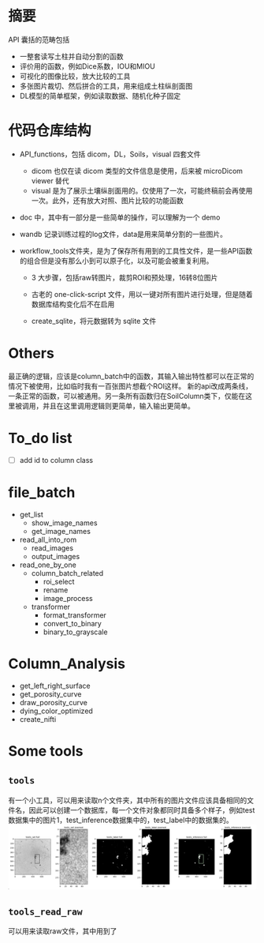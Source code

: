 
# 摘要

API 囊括的范畴包括
+ 一整套读写土柱并自动分割的函数
+ 评价用的函数，例如Dice系数，IOU和MIOU
+ 可视化的图像比较，放大比较的工具
+ 多张图片裁切、然后拼合的工具，用来组成土柱纵剖面图
+ DL模型的简单框架，例如读取数据、随机化种子固定

# 代码仓库结构

+ API_functions，包括 dicom，DL，Soils，visual 四套文件

  + dicom 也仅在读 dicom 类型的文件信息是使用，后来被 microDicom viewer 替代
  + visual 是为了展示土壤纵剖面用的。仅使用了一次，可能终稿前会再使用一次。此外，还有放大对照、图片比较的功能函数

+ doc 中，其中有一部分是一些简单的操作，可以理解为一个 demo

+ wandb 记录训练过程的log文件，data是用来简单分割的一些图片。

+ workflow_tools文件夹，是为了保存所有用到的工具性文件，是一些API函数的组合但是没有那么小到可以原子化，以及可能会被重复利用。

  - 3 大步骤，包括raw转图片，裁剪ROI和预处理，16转8位图片

  - 古老的 one-click-script 文件，用以一键对所有图片进行处理，但是随着数据库结构变化后不在启用

  - create_sqlite，将元数据转为 sqlite 文件


# Others

最正确的逻辑，应该是column_batch中的函数，其输入输出特性都可以在正常的情况下被使用，比如临时我有一百张图片想截个ROI这样。
新的api改成两条线，一条正常的函数，可以被通用。另一条所有函数归在SoilColumn类下，仅能在这里被调用，并且在这里调用逻辑则更简单，输入输出更简单。

# To_do list

- [ ] add id to column class

# file_batch

+ get_list
    + show_image_names
    + get_image_names
+ read_all_into_rom
    + read_images
    + output_images
+ read_one_by_one
    + column_batch_related
        + roi_select
        + rename
        + image_process
    + transformer
        + format_transformer
        + convert_to_binary
        + binary_to_grayscale

# Column_Analysis

+ get_left_right_surface
+ get_porosity_curve
+ draw_porosity_curve
+ dying_color_optimized
+ create_nifti

# Some tools

## `tools`

有一个小工具，可以用来读取n个文件夹，其中所有的图片文件应该具备相同的文件名，因此可以创建一个数据库，每一个文件对象都同时具备多个样子，例如test数据集中的图片1，test_inference数据集中的，test_label中的数据集的。
![compare](./doc/img/Compare_module.jpg)

## `tools_read_raw`

可以用来读取raw文件，其中用到了

​    

